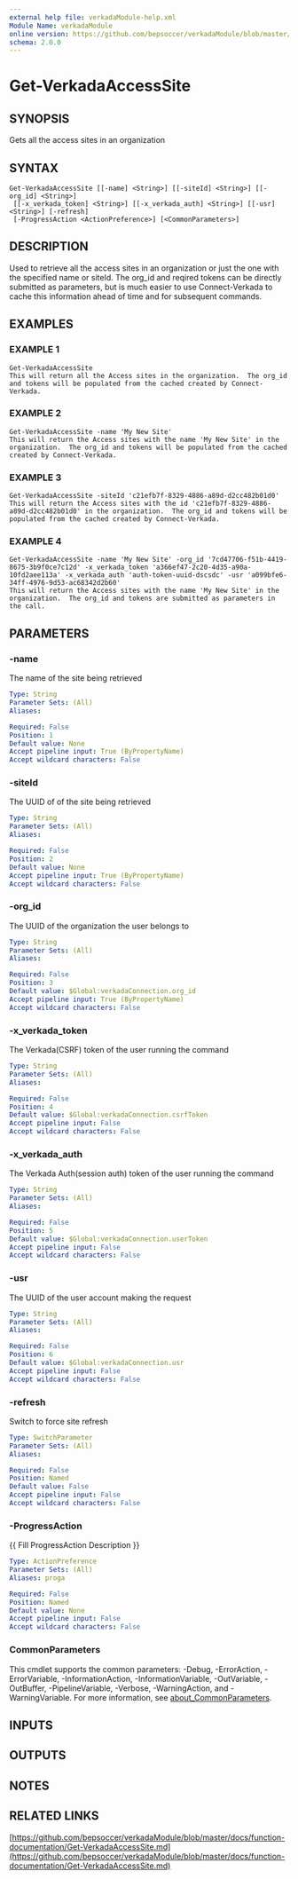 ```yaml
---
external help file: verkadaModule-help.xml
Module Name: verkadaModule
online version: https://github.com/bepsoccer/verkadaModule/blob/master/docs/function-documentation/Get-VerkadaAccessSite.md
schema: 2.0.0
---
```


# Get-VerkadaAccessSite

## SYNOPSIS
Gets all the access sites in an organization

## SYNTAX

```
Get-VerkadaAccessSite [[-name] <String>] [[-siteId] <String>] [[-org_id] <String>]
 [[-x_verkada_token] <String>] [[-x_verkada_auth] <String>] [[-usr] <String>] [-refresh]
 [-ProgressAction <ActionPreference>] [<CommonParameters>]
```

## DESCRIPTION
Used to retrieve all the access sites in an organization or just the one with the specified name or siteId.
The org_id and reqired tokens can be directly submitted as parameters, but is much easier to use Connect-Verkada to cache this information ahead of time and for subsequent commands.

## EXAMPLES

### EXAMPLE 1
```
Get-VerkadaAccessSite
This will return all the Access sites in the organization.  The org_id and tokens will be populated from the cached created by Connect-Verkada.
```

### EXAMPLE 2
```
Get-VerkadaAccessSite -name 'My New Site'
This will return the Access sites with the name 'My New Site' in the organization.  The org_id and tokens will be populated from the cached created by Connect-Verkada.
```

### EXAMPLE 3
```
Get-VerkadaAccessSite -siteId 'c21efb7f-8329-4886-a89d-d2cc482b01d0'
This will return the Access sites with the id 'c21efb7f-8329-4886-a89d-d2cc482b01d0' in the organization.  The org_id and tokens will be populated from the cached created by Connect-Verkada.
```

### EXAMPLE 4
```
Get-VerkadaAccessSite -name 'My New Site' -org_id '7cd47706-f51b-4419-8675-3b9f0ce7c12d' -x_verkada_token 'a366ef47-2c20-4d35-a90a-10fd2aee113a' -x_verkada_auth 'auth-token-uuid-dscsdc' -usr 'a099bfe6-34ff-4976-9d53-ac68342d2b60'
This will return the Access sites with the name 'My New Site' in the organization.  The org_id and tokens are submitted as parameters in the call.
```

## PARAMETERS

### -name
The name of the site being retrieved

```yaml
Type: String
Parameter Sets: (All)
Aliases:

Required: False
Position: 1
Default value: None
Accept pipeline input: True (ByPropertyName)
Accept wildcard characters: False
```

### -siteId
The UUID of of the site being retrieved

```yaml
Type: String
Parameter Sets: (All)
Aliases:

Required: False
Position: 2
Default value: None
Accept pipeline input: True (ByPropertyName)
Accept wildcard characters: False
```

### -org_id
The UUID of the organization the user belongs to

```yaml
Type: String
Parameter Sets: (All)
Aliases:

Required: False
Position: 3
Default value: $Global:verkadaConnection.org_id
Accept pipeline input: True (ByPropertyName)
Accept wildcard characters: False
```

### -x_verkada_token
The Verkada(CSRF) token of the user running the command

```yaml
Type: String
Parameter Sets: (All)
Aliases:

Required: False
Position: 4
Default value: $Global:verkadaConnection.csrfToken
Accept pipeline input: False
Accept wildcard characters: False
```

### -x_verkada_auth
The Verkada Auth(session auth) token of the user running the command

```yaml
Type: String
Parameter Sets: (All)
Aliases:

Required: False
Position: 5
Default value: $Global:verkadaConnection.userToken
Accept pipeline input: False
Accept wildcard characters: False
```

### -usr
The UUID of the user account making the request

```yaml
Type: String
Parameter Sets: (All)
Aliases:

Required: False
Position: 6
Default value: $Global:verkadaConnection.usr
Accept pipeline input: False
Accept wildcard characters: False
```

### -refresh
Switch to force site refresh

```yaml
Type: SwitchParameter
Parameter Sets: (All)
Aliases:

Required: False
Position: Named
Default value: False
Accept pipeline input: False
Accept wildcard characters: False
```

### -ProgressAction
{{ Fill ProgressAction Description }}

```yaml
Type: ActionPreference
Parameter Sets: (All)
Aliases: proga

Required: False
Position: Named
Default value: None
Accept pipeline input: False
Accept wildcard characters: False
```

### CommonParameters
This cmdlet supports the common parameters: -Debug, -ErrorAction, -ErrorVariable, -InformationAction, -InformationVariable, -OutVariable, -OutBuffer, -PipelineVariable, -Verbose, -WarningAction, and -WarningVariable. For more information, see [about_CommonParameters](http://go.microsoft.com/fwlink/?LinkID=113216).

## INPUTS

## OUTPUTS

## NOTES

## RELATED LINKS

[https://github.com/bepsoccer/verkadaModule/blob/master/docs/function-documentation/Get-VerkadaAccessSite.md](https://github.com/bepsoccer/verkadaModule/blob/master/docs/function-documentation/Get-VerkadaAccessSite.md)

